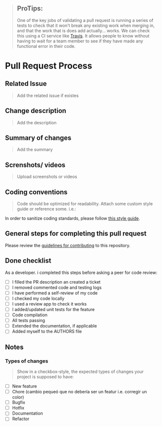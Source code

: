 > ## ProTips:
> 
> One of the key jobs of validating a pull request is running a series of tests to check that it won't break any existing work when merging in, and that the work that is does add actually... works. We can check this using a CI service like [Travis](https://travis-ci.org/getting_started). It allows people to know without having to wait for a team member to see if they have made any functional error in their code.


# Pull Request Process

## Related Issue
>Add the related issue if existes

## Change description
>Add the description

## Summary of changes
>Add the summary

## Screnshots/ videos
>Upload screenshots or videos

## Coding conventions

> Code should be optimized for readability. Attach some custom style guide or reference some. i.e.:

In order to sanitize coding standards, please follow [this style guide](https://dev.to/basementdevs/be-a-better-developer-with-these-git-good-practices-2dim).

## General steps for completing this pull request

Please review the [guidelines for contributing](CONTRIBUTING.md) to this repository.

## Done checklist

As a developer. i completed this steps before asking a peer for code review:

- [ ] I filled the PR description an created a ticket
- [ ] I removed commented code and testing logs
- [ ] I have performed a self-review of my code
- [ ] I checked my code locally
- [ ] I used a review app to check it works
- [ ] I added/updated unit tests for the feature
- [ ] Code compilation
- [ ] All tests passing
- [ ] Extended the documentation, if applicable
- [ ] Added myself to the AUTHORS file

## Notes
<!-- Addaditional notes -->

### Types of changes

> Show in a checkbox-style, the expected types of changes your project is supposed to have:

- [ ] New feature
- [ ] Chore (cambio pequeó que no debería ser un featur i.e. corregir un color)
- [ ] Bugfix
- [ ] Hotfix
- [ ] Documentation
- [ ] Refactor
